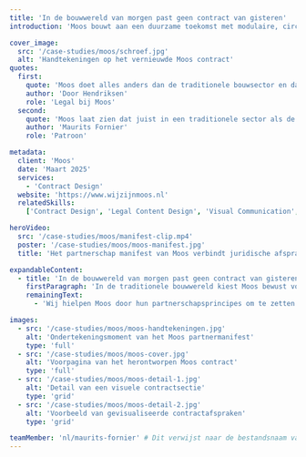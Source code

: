 ```yaml
---
title: 'In de bouwwereld van morgen past geen contract van gisteren'
introduction: 'Moos bouwt aan een duurzame toekomst met modulaire, circulaire woningen. Patroon hielp hen met het herontwerpen van het partnercontract. Het doel: minder papier, minder tekst, meer beeld.'

cover_image:
  src: '/case-studies/moos/schroef.jpg'
  alt: 'Handtekeningen op het vernieuwde Moos contract'
quotes:
  first:
    quote: 'Moos doet alles anders dan de traditionele bouwsector en dat wilden we ook uitdragen in onze contracten. Het doel was minder papier, minder tekst, meer beeld. Dat sluit aan bij de sector waarin we werken, waar mensen dingen bouwen en veel minder bezig zijn met documenten.'
    author: 'Door Hendriksen'
    role: 'Legal bij Moos'
  second:
    quote: 'Moos laat zien dat juist in een traditionele sector als de bouw, juridische innovatie een belangrijk onderscheidend vermogen kan zijn. Goed ontworpen juridische documenten zijn een krachtig instrument om relaties te versterken en bedrijfswaarden uit te dragen.'
    author: 'Maurits Fornier'
    role: 'Patroon'

metadata:
  client: 'Moos'
  date: 'Maart 2025'
  services:
    - 'Contract Design'
  website: 'https://www.wijzijnmoos.nl'
  relatedSkills:
    ['Contract Design', 'Legal Content Design', 'Visual Communication', 'Stakeholder Engagement']

heroVideo:
  src: '/case-studies/moos/manifest-clip.mp4'
  poster: '/case-studies/moos/moos-manifest.jpg'
  title: 'Het partnerschap manifest van Moos verbindt juridische afspraken aan een gezamenlijke missie.'

expandableContent:
  - title: 'In de bouwwereld van morgen past geen contract van gisteren'
    firstParagraph: 'In de traditionele bouwwereld kiest Moos bewust voor een andere aanpak. Met hun missie om het woningtekort duurzaam op te lossen, bouwt Moos aan een ecosysteem van gelijkwaardige partners die samen modulaire, circulaire woningen creëren. Het probleem? Hun juridische documentatie paste niet bij deze visie.'
    remainingText:
      - 'Wij hielpen Moos door hun partnerschapsprincipes om te zetten in een krachtig visueel manifest én door hun raamovereenkomst volledig te herontwerpen met toegankelijke taal, slimme visualisaties en een logische structuur. Het manifest werd met trots gepresenteerd tijdens een speciale partnerbijeenkomst – geen standaard juridisch document, maar een helder statement dat de spelregels voor iedereen duidelijk maakt.'

images:
  - src: '/case-studies/moos/moos-handtekeningen.jpg'
    alt: 'Ondertekeningsmoment van het Moos partnermanifest'
    type: 'full'
  - src: '/case-studies/moos/moos-cover.jpg'
    alt: 'Voorpagina van het herontworpen Moos contract'
    type: 'full'
  - src: '/case-studies/moos/moos-detail-1.jpg'
    alt: 'Detail van een visuele contractsectie'
    type: 'grid'
  - src: '/case-studies/moos/moos-detail-2.jpg'
    alt: 'Voorbeeld van gevisualiseerde contractafspraken'
    type: 'grid'

teamMember: 'nl/maurits-fornier' # Dit verwijst naar de bestandsnaam van het teamlid MDX-bestand
---
```

